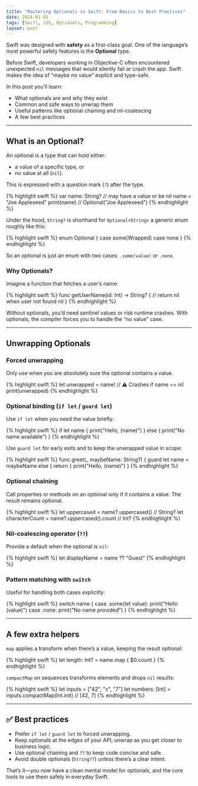```yaml
---
title: "Mastering Optionals in Swift: From Basics to Best Practices"
date: 2024-01-01
tags: [Swift, iOS, Optionals, Programming]
layout: post
---
```


Swift was designed with **safety** as a first-class goal. One of the language’s most powerful safety features is the **Optional** type.

Before Swift, developers working in Objective-C often encountered unexpected `nil` messages that would silently fail or crash the app. Swift makes the idea of “maybe no value” explicit and type-safe.

In this post you’ll learn:

- What optionals are and why they exist
- Common and safe ways to unwrap them
- Useful patterns like optional chaining and nil-coalescing
- A few best practices

---

## What is an Optional?

An optional is a type that can hold either:
- a value of a specific type, or
- no value at all (`nil`).

This is expressed with a question mark (`?`) after the type.

{% highlight swift %}
var name: String?          // may have a value or be nil
name = "Joe Appleseed"
print(name)                // Optional("Joe Appleseed")
{% endhighlight %}

Under the hood, `String?` is shorthand for `Optional<String>` a generic enum roughly like this:

{% highlight swift %}
enum Optional<Wrapped> {
    case some(Wrapped)
    case none
}
{% endhighlight %}

So an optional is just an enum with two cases: `.some(value)` or `.none`.

### Why Optionals?

Imagine a function that fetches a user’s name:

{% highlight swift %}
func getUserName(id: Int) -> String? {
    // return nil when user not found
    nil
}
{% endhighlight %}

Without optionals, you’d need sentinel values or risk runtime crashes. With optionals, the compiler forces you to handle the “no value” case.

---

## Unwrapping Optionals

### Forced unwrapping

Only use when you are absolutely sure the optional contains a value.

{% highlight swift %}
let unwrapped = name!    // ⚠️ Crashes if name == nil
print(unwrapped)
{% endhighlight %}

### Optional binding (`if let` / `guard let`)

Use `if let` when you need the value briefly:

{% highlight swift %}
if let name {
    print("Hello, \(name)")
} else {
    print("No name available")
}
{% endhighlight %}

Use `guard let` for early exits and to keep the unwrapped value in scope:

{% highlight swift %}
func greet(_ maybeName: String?) {
    guard let name = maybeName else {
        return
    }
    print("Hello, \(name)")
}
{% endhighlight %}

### Optional chaining

Call properties or methods on an optional only if it contains a value. The result remains optional.

{% highlight swift %}
let uppercased = name?.uppercased()     // String?
let characterCount = name?.uppercased().count  // Int?
{% endhighlight %}

### Nil-coalescing operator (`??`)

Provide a default when the optional is `nil`:

{% highlight swift %}
let displayName = name ?? "Guest"
{% endhighlight %}

### Pattern matching with `switch`

Useful for handling both cases explicitly:

{% highlight swift %}
switch name {
case .some(let value):
    print("Hello \(value)")
case .none:
    print("No name provided")
}
{% endhighlight %}

---

## A few extra helpers

`map` applies a transform when there’s a value, keeping the result optional:

{% highlight swift %}
let length: Int? = name.map { $0.count }
{% endhighlight %}

`compactMap` on sequences transforms elements and drops `nil` results:

{% highlight swift %}
let inputs = ["42", "x", "7"]
let numbers: [Int] = inputs.compactMap(Int.init)   // [42, 7]
{% endhighlight %}

---

## ✅ Best practices

- Prefer `if let` / `guard let` to forced unwrapping.
- Keep optionals at the edges of your API; unwrap as you get closer to business logic.
- Use optional chaining and `??` to keep code concise and safe.
- Avoid double optionals (`String??`) unless there’s a clear intent.

That’s it—you now have a clean mental model for optionals, and the core tools to use them safely in everyday Swift.
